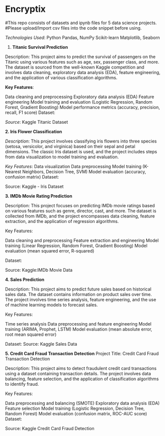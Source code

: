 # Encryptix
#This repo consists of datasets and ipynb files for 5 data science projects.
#Please upload/Import csv files into the code snippet before using.

_Technologies Used_:
Python
Pandas, NumPy
Scikit-learn
Matplotlib, Seaborn

1. **Titanic Survival Prediction**

Description:
This project aims to predict the survival of passengers on the Titanic using various features such as age, sex, passenger class, and more. The dataset is sourced from the well-known Kaggle competition and involves data cleaning, exploratory data analysis (EDA), feature engineering, and the application of various classification algorithms.

**Key Features**:

Data cleaning and preprocessing
Exploratory data analysis (EDA)
Feature engineering
Model training and evaluation (Logistic Regression, Random Forest, Gradient Boosting)
Model performance metrics (accuracy, precision, recall, F1 score)
Dataset:

_Source_: Kaggle Titanic Dataset



**2. Iris Flower Classification**

_Description_:
This project involves classifying iris flowers into three species (setosa, versicolor, and virginica) based on their sepal and petal dimensions. The classic Iris dataset is used, and the project includes steps from data visualization to model training and evaluation.

_Key Features_:
Data visualization
Data preprocessing
Model training (K-Nearest Neighbors, Decision Tree, SVM)
Model evaluation (accuracy, confusion matrix)
Dataset:

Source: Kaggle - Iris Dataset


**3. IMDb Movie Rating Prediction**


Description:
This project focuses on predicting IMDb movie ratings based on various features such as genre, director, cast, and more. The dataset is collected from IMDb, and the project encompasses data cleaning, feature extraction, and the application of regression algorithms.

Key Features:

Data cleaning and preprocessing
Feature extraction and engineering
Model training (Linear Regression, Random Forest, Gradient Boosting)
Model evaluation (mean squared error, R-squared)

Dataset:

Source: Kaggle:IMDb Movie Data


**4. Sales Prediction**


Description:
This project aims to predict future sales based on historical sales data. The dataset contains information on product sales over time. The project involves time series analysis, feature engineering, and the use of machine learning models to forecast sales.

Key Features:

Time series analysis
Data preprocessing and feature engineering
Model training (ARIMA, Prophet, LSTM)
Model evaluation (mean absolute error, root mean squared error)

Dataset:
Source: Kaggle Sales Data


**5. Credit Card Fraud Transaction Detection**
Project Title: Credit Card Fraud Transaction Detection

Description:
This project aims to detect fraudulent credit card transactions using a dataset containing transaction details. The project involves data balancing, feature selection, and the application of classification algorithms to identify fraud.

Key Features:

Data preprocessing and balancing (SMOTE)
Exploratory data analysis (EDA)
Feature selection
Model training (Logistic Regression, Decision Tree, Random Forest)
Model evaluation (confusion matrix, ROC-AUC score)
Dataset:

Source: Kaggle Credit Card Fraud Detection





